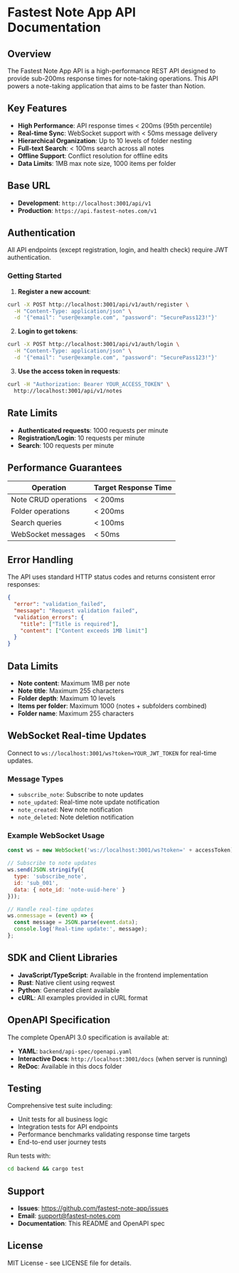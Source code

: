 # Fastest Note App API Documentation

## Overview

The Fastest Note App API is a high-performance REST API designed to provide sub-200ms response times for note-taking operations. This API powers a note-taking application that aims to be faster than Notion.

## Key Features

- **High Performance**: API response times < 200ms (95th percentile)
- **Real-time Sync**: WebSocket support with < 50ms message delivery
- **Hierarchical Organization**: Up to 10 levels of folder nesting
- **Full-text Search**: < 100ms search across all notes
- **Offline Support**: Conflict resolution for offline edits
- **Data Limits**: 1MB max note size, 1000 items per folder

## Base URL

- **Development**: `http://localhost:3001/api/v1`
- **Production**: `https://api.fastest-notes.com/v1`

## Authentication

All API endpoints (except registration, login, and health check) require JWT authentication.

### Getting Started

1. **Register a new account**:
```bash
curl -X POST http://localhost:3001/api/v1/auth/register \
  -H "Content-Type: application/json" \
  -d '{"email": "user@example.com", "password": "SecurePass123!"}'
```

2. **Login to get tokens**:
```bash
curl -X POST http://localhost:3001/api/v1/auth/login \
  -H "Content-Type: application/json" \
  -d '{"email": "user@example.com", "password": "SecurePass123!"}'
```

3. **Use the access token in requests**:
```bash
curl -H "Authorization: Bearer YOUR_ACCESS_TOKEN" \
  http://localhost:3001/api/v1/notes
```

## Rate Limits

- **Authenticated requests**: 1000 requests per minute
- **Registration/Login**: 10 requests per minute
- **Search**: 100 requests per minute

## Performance Guarantees

| Operation | Target Response Time |
|-----------|---------------------|
| Note CRUD operations | < 200ms |
| Folder operations | < 200ms |
| Search queries | < 100ms |
| WebSocket messages | < 50ms |

## Error Handling

The API uses standard HTTP status codes and returns consistent error responses:

```json
{
  "error": "validation_failed",
  "message": "Request validation failed",
  "validation_errors": {
    "title": ["Title is required"],
    "content": ["Content exceeds 1MB limit"]
  }
}
```

## Data Limits

- **Note content**: Maximum 1MB per note
- **Note title**: Maximum 255 characters
- **Folder depth**: Maximum 10 levels
- **Items per folder**: Maximum 1000 (notes + subfolders combined)
- **Folder name**: Maximum 255 characters

## WebSocket Real-time Updates

Connect to `ws://localhost:3001/ws?token=YOUR_JWT_TOKEN` for real-time updates.

### Message Types

- `subscribe_note`: Subscribe to note updates
- `note_updated`: Real-time note update notification
- `note_created`: New note notification
- `note_deleted`: Note deletion notification

### Example WebSocket Usage

```javascript
const ws = new WebSocket('ws://localhost:3001/ws?token=' + accessToken);

// Subscribe to note updates
ws.send(JSON.stringify({
  type: 'subscribe_note',
  id: 'sub_001',
  data: { note_id: 'note-uuid-here' }
}));

// Handle real-time updates
ws.onmessage = (event) => {
  const message = JSON.parse(event.data);
  console.log('Real-time update:', message);
};
```

## SDK and Client Libraries

- **JavaScript/TypeScript**: Available in the frontend implementation
- **Rust**: Native client using reqwest
- **Python**: Generated client available
- **cURL**: All examples provided in cURL format

## OpenAPI Specification

The complete OpenAPI 3.0 specification is available at:
- **YAML**: `backend/api-spec/openapi.yaml`
- **Interactive Docs**: `http://localhost:3001/docs` (when server is running)
- **ReDoc**: Available in this docs folder

## Testing

Comprehensive test suite including:
- Unit tests for all business logic
- Integration tests for API endpoints
- Performance benchmarks validating response time targets
- End-to-end user journey tests

Run tests with:
```bash
cd backend && cargo test
```

## Support

- **Issues**: https://github.com/fastest-note-app/issues
- **Email**: support@fastest-notes.com
- **Documentation**: This README and OpenAPI spec

## License

MIT License - see LICENSE file for details.
